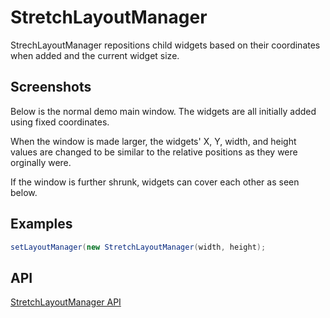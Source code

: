StretchLayoutManager
====================

StrechLayoutManager repositions child widgets based on their
coordinates when added and the current widget size.

Screenshots
-----------

Below is the normal demo main window.  The widgets are all initially
added using fixed coordinates.



When the window is made larger, the widgets' X, Y, width, and height
values are changed to be similar to the relative positions as they
were orginally were.



If the window is further shrunk, widgets can cover each other as seen
below.



Examples
--------

```Java
setLayoutManager(new StretchLayoutManager(width, height);
```

API
---

[StretchLayoutManager API](https://jexer.sourceforge.io/apidocs/api/jexer/layout/StretchLayoutManager.html)
